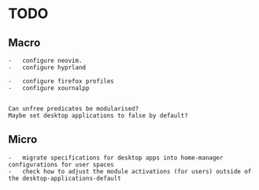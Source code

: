 # TODO

## Macro

    -   configure neovim.
    -   configure hyprland
    
    -   configure firefox profiles
    -   configure xournalpp
    
    
    Can unfree predicates be modularised?
    Maybe set desktop applications to false by default?

## Micro

    -   migrate specifications for desktop apps into home-manager configurations for user spaces
    -   check how to adjust the module activations (for users) outside of the desktop-applications-default

    
    
